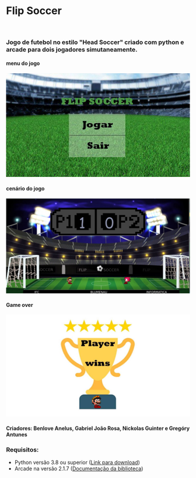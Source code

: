 <h1>Flip Soccer</h1>
<br>
<h3>Jogo de futebol no estilo "Head Soccer" criado com python e arcade para dois jogadores simutaneamente.</h3>

<h4>menu do jogo </h4>
<img src="img/plano.jpg"> 

<h4>cenário do jogo </h4>
<img src="img/cenario.jpg"> 

<h4>Game over</h4>
<img src="img/vitoria1.jpg"> 

 

<h4>Criadores: Benlove Anelus, Gabriel João Rosa, Nickolas Guinter e Gregóry Antunes </h4>


<h3>Requisitos: </h3>
<ul>
	<li>Python versão 3.8 ou superior (<a href="https://www.python.org/downloads/">Link para download</a>)</li>
  <li>Arcade na versão 2.1.7 (<a href="http://arcade.academy/">Documentação da biblioteca</a>)</li>

</ul>
